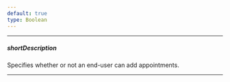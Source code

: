 ```yaml
---
default: true
type: Boolean
---
```

---
##### shortDescription
Specifies whether or not an end-user can add appointments.

---
